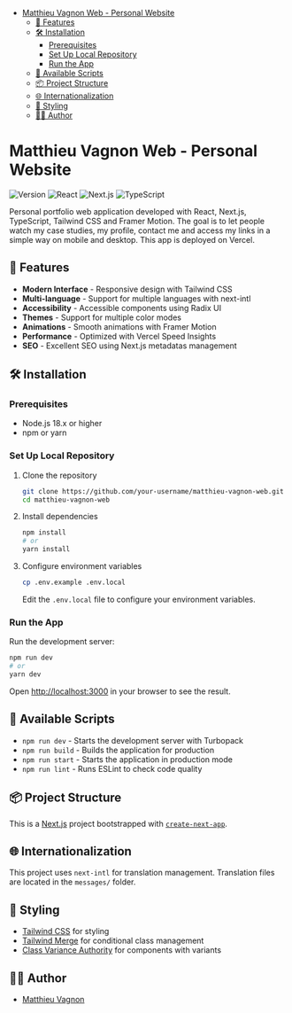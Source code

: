- [Matthieu Vagnon Web - Personal Website](#matthieu-vagnon-web---personal-website)
  - [🚀 Features](#-features)
  - [🛠️ Installation](#️-installation)
    - [Prerequisites](#prerequisites)
    - [Set Up Local Repository](#set-up-local-repository)
    - [Run the App](#run-the-app)
  - [🔧 Available Scripts](#-available-scripts)
  - [📦 Project Structure](#-project-structure)
  - [🌐 Internationalization](#-internationalization)
  - [🎨 Styling](#-styling)
  - [👨‍💻 Author](#-author)

# Matthieu Vagnon Web - Personal Website

![Version](https://img.shields.io/badge/version-0.1.0-blue)
![React](https://img.shields.io/badge/React-18.2.0-blue)
![Next.js](https://img.shields.io/badge/Next.js-15.2.2-black)
![TypeScript](https://img.shields.io/badge/TypeScript-5-blue)

Personal portfolio web application developed with React, Next.js, TypeScript, Tailwind CSS and Framer Motion. The goal is to let people watch my case studies, my profile, contact me and access my links in a simple way on mobile and desktop. This app is deployed on Vercel.

## 🚀 Features

- **Modern Interface** - Responsive design with Tailwind CSS
- **Multi-language** - Support for multiple languages with next-intl
- **Accessibility** - Accessible components using Radix UI
- **Themes** - Support for multiple color modes
- **Animations** - Smooth animations with Framer Motion
- **Performance** - Optimized with Vercel Speed Insights
- **SEO** - Excellent SEO using Next.js metadatas management

## 🛠️ Installation

### Prerequisites

- Node.js 18.x or higher
- npm or yarn

### Set Up Local Repository

1. Clone the repository

   ```bash
   git clone https://github.com/your-username/matthieu-vagnon-web.git
   cd matthieu-vagnon-web
   ```

2. Install dependencies

   ```bash
   npm install
   # or
   yarn install
   ```

3. Configure environment variables
   ```bash
   cp .env.example .env.local
   ```
   Edit the `.env.local` file to configure your environment variables.

### Run the App

Run the development server:

```bash
npm run dev
# or
yarn dev
```

Open [http://localhost:3000](http://localhost:3000) in your browser to see the result.

## 🔧 Available Scripts

- `npm run dev` - Starts the development server with Turbopack
- `npm run build` - Builds the application for production
- `npm run start` - Starts the application in production mode
- `npm run lint` - Runs ESLint to check code quality

## 📦 Project Structure

This is a [Next.js](https://nextjs.org) project bootstrapped with [`create-next-app`](https://nextjs.org/docs/app/api-reference/cli/create-next-app).

## 🌐 Internationalization

This project uses `next-intl` for translation management. Translation files are located in the `messages/` folder.

## 🎨 Styling

- [Tailwind CSS](https://tailwindcss.com/) for styling
- [Tailwind Merge](https://github.com/dcastil/tailwind-merge) for conditional class management
- [Class Variance Authority](https://cva.style/docs) for components with variants

## 👨‍💻 Author

- [Matthieu Vagnon](https://mvagnon.dev)
